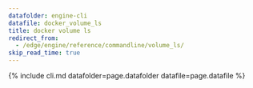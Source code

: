 ```yaml
---
datafolder: engine-cli
datafile: docker_volume_ls
title: docker volume ls
redirect_from:
  - /edge/engine/reference/commandline/volume_ls/
skip_read_time: true
---
```

<!--
This page is automatically generated from Docker's source code. If you want to
suggest a change to the text that appears here, open a ticket or pull request
in the source repository on GitHub:

https://github.com/docker/cli
-->

{% include cli.md datafolder=page.datafolder datafile=page.datafile %}
